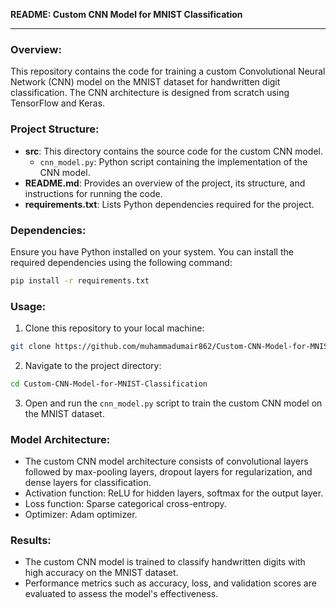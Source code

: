 **README: Custom CNN Model for MNIST Classification**

---

### Overview:
This repository contains the code for training a custom Convolutional Neural Network (CNN) model on the MNIST dataset for handwritten digit classification. The CNN architecture is designed from scratch using TensorFlow and Keras.

### Project Structure:
- **src**: This directory contains the source code for the custom CNN model.
  - `cnn_model.py`: Python script containing the implementation of the CNN model.
- **README.md**: Provides an overview of the project, its structure, and instructions for running the code.
- **requirements.txt**: Lists Python dependencies required for the project.

### Dependencies:
Ensure you have Python installed on your system. You can install the required dependencies using the following command:

```bash
pip install -r requirements.txt
```

### Usage:
1. Clone this repository to your local machine:

```bash
git clone https://github.com/muhammadumair862/Custom-CNN-Model-for-MNIST-Classification.git
```

2. Navigate to the project directory:

```bash
cd Custom-CNN-Model-for-MNIST-Classification
```

3. Open and run the `cnn_model.py` script to train the custom CNN model on the MNIST dataset.

### Model Architecture:
- The custom CNN model architecture consists of convolutional layers followed by max-pooling layers, dropout layers for regularization, and dense layers for classification.
- Activation function: ReLU for hidden layers, softmax for the output layer.
- Loss function: Sparse categorical cross-entropy.
- Optimizer: Adam optimizer.

### Results:
- The custom CNN model is trained to classify handwritten digits with high accuracy on the MNIST dataset.
- Performance metrics such as accuracy, loss, and validation scores are evaluated to assess the model's effectiveness.